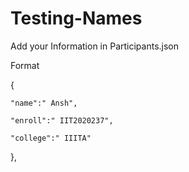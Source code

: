 # Testing-Names

Add your Information in Participants.json

Format 

{
   
    "name":" Ansh",
    
    "enroll":" IIT2020237",
    
    "college":" IIITA"
    
},
